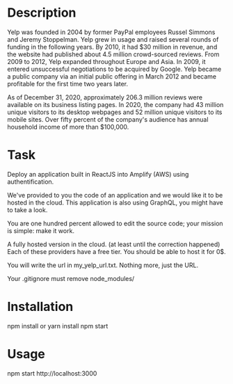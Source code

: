# Description

Yelp was founded in 2004 by former PayPal employees Russel Simmons and Jeremy Stoppelman. Yelp grew in usage and raised several rounds of funding in the following years. By 2010, it had $30 million in revenue, and the website had published about 4.5 million crowd-sourced reviews. From 2009 to 2012, Yelp expanded throughout Europe and Asia. In 2009, it entered unsuccessful negotiations to be acquired by Google. Yelp became a public company via an initial public offering in March 2012 and became profitable for the first time two years later.

As of December 31, 2020, approximately 206.3 million reviews were available on its business listing pages. In 2020, the company had 43 million unique visitors to its desktop webpages and 52 million unique visitors to its mobile sites. Over fifty percent of the company's audience has annual household income of more than $100,000.

# Task

Deploy an application built in ReactJS into Amplify (AWS) using authentification.

We've provided to you the code of an application and we would like it to be hosted in the cloud. This application is also using GraphQL, you might have to take a look.

You are one hundred percent allowed to edit the source code; your mission is simple: make it work.

A fully hosted version in the cloud. (at least until the correction happened) Each of these providers have a free tier. You should be able to host it for 0$.

You will write the url in my_yelp_url.txt. Nothing more, just the URL.

Your .gitignore must remove node_modules/

# Installation
npm install or yarn install
npm start

# Usage
npm start
http://localhost:3000